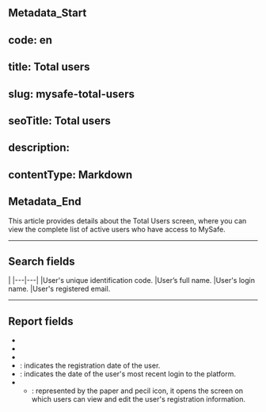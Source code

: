 ## Metadata_Start 
## code: en
## title: Total users 
## slug: mysafe-total-users 
## seoTitle: Total users 
## description:  
## contentType: Markdown 
## Metadata_End
This article provides details about the Total Users screen, where you can view the complete list of active users who have access to MySafe.

* * *


## Search fields

|
|---|---|
|User's unique identification code.
|User’s full name.
|User's login name.
|User's registered email.
***

## Report fields

* 
* 
* 
* : indicates the registration date of the user.
* : indicates the date of the user's most recent login to the platform.
* 
    * : represented by the paper and pecil icon, it opens the screen on which users can view and edit the user's registration information. 
